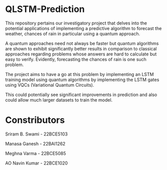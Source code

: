 # QLSTM-Prediction
This repository pertains our investigatory project that delves into the potential applications of implementing a predictive algorithm to forecast the weather, chances of rain in particular using a quantum approach.

A quantum approaches need not always be faster but quantum algorithms are shown to exhibit significantly better results in comparison to classical approaches regarding problems whose answers are hard to calculate but easy to verify.
Evidently, forecasting the chances of rain is one such problem.

The project aims to have a go at this problem by implementing an LSTM training model using quantum algorithms by implementing the LSTM gates using VQCs (Variational Quantum Circuits).

This could potentially see significant improvements in prediction and also could allow much larger datasets to train the model.

# Constributors
Sriram B. Swami - 22BCE5103

Manasa Ganesh - 22BAI1262

Meghna Varma - 22BCE5085

AO Navin Kumar - 22BCE1020
